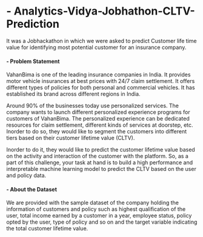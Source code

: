 # - Analytics-Vidya-Jobhathon-CLTV-Prediction
It was a Jobhackathon in which we were asked to predict Customer life time value for identifying most potential customer for an insurance company.


#### - Problem Statement

VahanBima is one of the leading insurance companies in India. It provides motor vehicle insurances at best prices with 24/7 claim settlement. It offers different types of policies for both personal and commercial vehicles. It has established its brand across different regions in India.

Around 90% of the businesses today use personalized services. The company wants to launch different personalized experience programs for customers of VahanBima. The personalized experience can be dedicated resources for claim settlement, different kinds of services at doorstep, etc. Inorder to do so, they would like to segment the customers into different tiers based on their customer lifetime value (CLTV).

Inorder to do it, they would like to predict the customer lifetime value based on the activity and interaction of the customer with the platform. So, as a part of this challenge, your task at hand is to build a high performance and interpretable machine learning model to predict the CLTV based on the user and policy data.

#### - About the Dataset

We are provided with the sample dataset of the company holding the information of customers and policy such as highest qualification of the user, total income earned by a customer in a year, employee status, policy opted by the user, type of policy and so on and the target variable indicating the total customer lifetime value.
